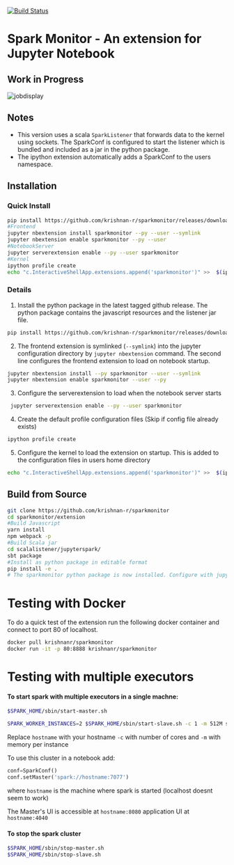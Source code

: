 [![Build Status](https://travis-ci.org/krishnan-r/sparkmonitor.svg?branch=master)](https://travis-ci.org/krishnan-r/sparkmonitor)
# Spark Monitor - An extension for Jupyter Notebook

## Work in Progress
![jobdisplay](https://user-images.githubusercontent.com/6822941/28491063-1242eb42-6f07-11e7-8a57-abb96819ab0e.gif)

## Notes
* This version uses a scala `SparkListener` that forwards data to the kernel using sockets. The SparkConf is configured to start the listener which is bundled and included as a jar in the python package.
* The ipython extension automatically adds a SparkConf to the users namespace.

## Installation
### Quick Install 
```bash 
pip install https://github.com/krishnan-r/sparkmonitor/releases/download/v0.0.1/sparkmonitor.tar.gz #Use latest version as in github releases
#Frontend
jupyter nbextension install sparkmonitor --py --user --symlink
jupyter nbextension enable sparkmonitor --py --user
#NotebookServer
jupyter serverextension enable --py --user sparkmonitor
#Kernel
ipython profile create
echo "c.InteractiveShellApp.extensions.append('sparkmonitor')" >>  $(ipython profile locate default)/ipython_kernel_config.py
```
### Details

1. Install the python package in the latest tagged github release. The python package contains the javascript resources and the listener jar file.

```bash
pip install https://github.com/krishnan-r/sparkmonitor/releases/download/v0.0.1/sparkmonitor.tar.gz #Use latest version as in github releases
```

2. The frontend extension is symlinked (```--symlink```) into the jupyter configuration directory by `jupyter nbextension` command. The second line configures the frontend extension to load on notebook startup.

```bash
jupyter nbextension install --py sparkmonitor --user --symlink
jupyter nbextension enable sparkmonitor --user --py
```
3. Configure the serverextension to load when the notebook server starts

```bash
 jupyter serverextension enable --py --user sparkmonitor
```

4. Create the default profile configuration files (Skip if config file already exists)
```bash
ipython profile create
```
5. Configure the kernel to load the extension on startup. This is added to the configuration files in users home directory
```bash
echo "c.InteractiveShellApp.extensions.append('sparkmonitor')" >>  $(ipython profile locate default)/ipython_kernel_config.py
```
## Build from Source
```bash
git clone https://github.com/krishnan-r/sparkmonitor
cd sparkmonitor/extension
#Build Javascript
yarn install
npm webpack -p
#Build Scala jar
cd scalalistener/jupyterspark/
sbt package
#Install as python package in editable format
pip install -e .
# The sparkmonitor python package is now installed. Configure with jupyter as above.
```

# Testing with Docker
To do a quick test of the extension run the following docker container and connect to port 80 of localhost.
```bash
docker pull krishnanr/sparkmonitor
docker run -it -p 80:8888 krishnanr/sparkmonitor
```
# Testing with multiple executors

#### To start spark with multiple executors in a single machne:

```bash
$SPARK_HOME/sbin/start-master.sh
```
```bash
SPARK_WORKER_INSTANCES=2 $SPARK_HOME/sbin/start-slave.sh -c 1 -m 512M spark://hostname:7077
```
Replace `hostname` with your hostname `-c` with number of cores and `-m` with memory per instance


To use this cluster in a notebook add: 
```python
conf=SparkConf()
conf.setMaster('spark://hostname:7077')
```
where `hostname` is the machine where spark is started (localhost doesnt seem to work)

The Master's UI is accessible at `hostname:8080` application UI at `hostname:4040`

#### To stop the spark cluster
```bash
$SPARK_HOME/sbin/stop-master.sh
$SPARK_HOME/sbin/stop-slave.sh 
```
